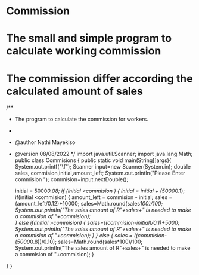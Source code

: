 # Commission
# The small and simple program to calculate working commission
# The commission differ according the calculated amount of sales


/**
 * The program to calculate the commission for workers.
 *
 * @author Nathi Mayekiso
 * @version 08/08/2022
 */
import java.util.Scanner;
import java.lang.Math;
public class Commisions
{
    public static void main(String[]args){
    System.out.printf("\f");
    Scanner input=new Scanner(System.in);
    double sales, commision,initial,amount_left;
    System.out.println("Please Enter commision ");
    commision=input.nextDouble();
    
    initial = 5000*0.08;
    if (initial <commision )
    {
      initial = initial + (5000*0.1);
      if(initial <commision)
      {
          amount_left = commision - initial;
          sales = (amount_left/0.12)+10000;
          sales=Math.round(sales*100)/100;
          System.out.println("The sales amount of R"+sales+" is needed to make a commision of "+commision);          
      }
      else if(initial >commision)
      {
          sales=((commision-initial)/0.1)+5000;
           System.out.println("The sales amount of R"+sales+" is needed to make a commision of "+commision);
      }
    }
    else
    {
        sales = ((commision-(5000*0.8))/0.10);
        sales=Math.round(sales*100)/100;
        System.out.println("The sales amount of R"+sales+" is needed to make a commision of "+commision);
    }
    
    
    
    
    
}
}